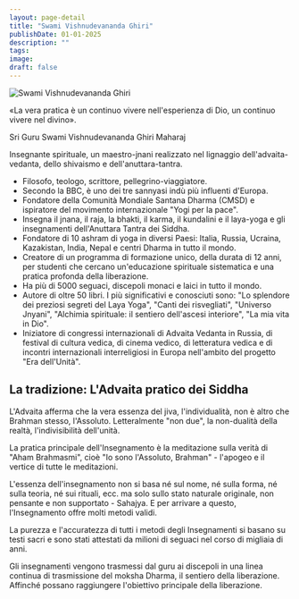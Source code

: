 ```yaml
---
layout: page-detail
title: "Swami Vishnudevananda Ghiri"
publishDate: 01-01-2025
description: ""
tags:
image:
draft: false
---
```


  
![Swami Vishnudevananda Ghiri](/upload/medialibrary/29f/m075h0jukywa52vzpcrn9a14e5ap9d4v.jpeg "Swami Vishnudevananda Ghiri")  

  
 «La vera pratica è un continuo vivere nell'esperienza di Dio, un continuo vivere nel divino».

 Sri Guru Swami Vishnudevananda Ghiri Maharaj

  
 Insegnante spirituale, un maestro-jnani realizzato nel lignaggio dell'advaita-vedanta, dello shivaismo e dell'anuttara-tantra.

  
* Filosofo, teologo, scrittore, pellegrino-viaggiatore.
* Secondo la BBC, è uno dei tre sannyasi indù più influenti d'Europa.
* Fondatore della Comunità Mondiale Santana Dharma (CMSD) e ispiratore del movimento internazionale "Yogi per la pace".
* Insegna il jnana, il raja, la bhakti, il karma, il kundalini e il laya-yoga e gli insegnamenti dell'Anuttara Tantra dei Siddha.
* Fondatore di 10 ashram di yoga in diversi Paesi: Italia, Russia, Ucraina, Kazakistan, India, Nepal e centri Dharma in tutto il mondo.
* Creatore di un programma di formazione unico, della durata di 12 anni, per studenti che cercano un'educazione spirituale sistematica e una pratica profonda della liberazione.
* Ha più di 5000 seguaci, discepoli monaci e laici in tutto il mondo.
* Autore di oltre 50 libri. I più significativi e conosciuti sono: "Lo splendore dei preziosi segreti del Laya Yoga", "Canti dei risvegliati", "Universo Jnyani", "Alchimia spirituale: il sentiero dell'ascesi interiore", "La mia vita in Dio".
* Iniziatore di congressi internazionali di Advaita Vedanta in Russia, di festival di cultura vedica, di cinema vedico, di letteratura vedica e di incontri internazionali interreligiosi in Europa nell'ambito del progetto "Era dell'Unità".

  
## La tradizione: L'Advaita pratico dei Siddha

  
 L'Advaita afferma che la vera essenza del jiva, l'individualità, non è altro che Brahman stesso, l'Assoluto. Letteralmente "non due", la non-dualità della realtà, l'indivisibilità dell'unità.

  
 La pratica principale dell'Insegnamento è la meditazione sulla verità di "Aham Brahmasmi", cioè "Io sono l'Assoluto, Brahman" - l'apogeo e il vertice di tutte le meditazioni.

  
 L'essenza dell'insegnamento non si basa né sul nome, né sulla forma, né sulla teoria, né sui rituali, ecc. ma solo sullo stato naturale originale, non pensante e non supportato - Sahajya. E per arrivare a questo, l'Insegnamento offre molti metodi validi.

  
 La purezza e l'accuratezza di tutti i metodi degli Insegnamenti si basano su testi sacri e sono stati attestati da milioni di seguaci nel corso di migliaia di anni.

  
 Gli insegnamenti vengono trasmessi dal guru ai discepoli in una linea continua di trasmissione del moksha Dharma, il sentiero della liberazione. Affinché possano raggiungere l'obiettivo principale della liberazione.
  
  
